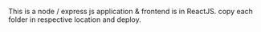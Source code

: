 This is a node / express js application & frontend is in ReactJS.
copy each folder in respective location and deploy.
